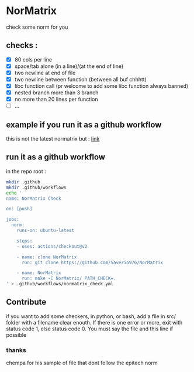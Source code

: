 # NorMatrix
check some norm for you

## checks :

- [x] 80 cols per line
- [x] space/tab alone (in a line)/(at the end of line)
- [x] two newline at end of file
- [x] two newline between function (between all buf chhhtt)
- [x] libc function call (pr welcome to add some libc function always banned)
- [x] nested branch more than 3 branch
- [x] no more than 20 lines per function
- [ ] ...

## example if you run it as a github workflow
this is not the latest normatrix but :
[link](https://github.com/Saverio976/NorMatrix/runs/4674073068?check_suite_focus=true)

## run it as a github workflow
in the repo root :
```bash
mkdir .github
mkdir .github/workflows
echo '
name: NorMatrix Check

on: [push]

jobs:
  norm:
    runs-on: ubuntu-latest

    steps:
    - uses: actions/checkout@v2

    - name: clone NorMatrix
      run: git clone https://github.com/Saverio976/NorMatrix

    - name: NorMatrix
      run: make -C NorMatrix/ PATH_CHECK=.
' > .github/workflows/normatrix_check.yml
```

## Contribute
if you want to add some checkers, in python, or bash, add a file in src/ 
folder with a filename clear enouth. If there is one error or more, exit with
status code 1, else status code 0. You must say the file and this line if
 possible

### thanks

chempa for his sample of file that dont follow the epitech norm
